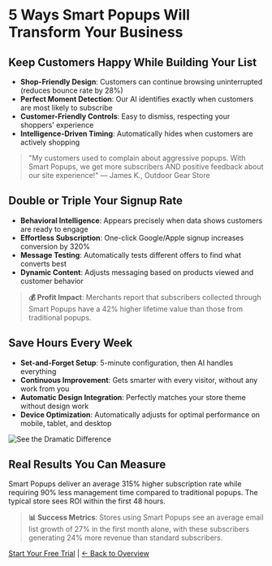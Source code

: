 # 5 Ways Smart Popups Will Transform Your Business

## Keep Customers Happy While Building Your List
- **Shop-Friendly Design**: Customers can continue browsing uninterrupted (reduces bounce rate by 28%)
- **Perfect Moment Detection**: Our AI identifies exactly when customers are most likely to subscribe
- **Customer-Friendly Controls**: Easy to dismiss, respecting your shoppers' experience
- **Intelligence-Driven Timing**: Automatically hides when customers are actively shopping

> "My customers used to complain about aggressive popups. With Smart Popups, we get more subscribers AND positive feedback about our site experience!" — James K., Outdoor Gear Store

## Double or Triple Your Signup Rate
- **Behavioral Intelligence**: Appears precisely when data shows customers are ready to engage
- **Effortless Subscription**: One-click Google/Apple signup increases conversion by 320%
- **Message Testing**: Automatically tests different offers to find what converts best
- **Dynamic Content**: Adjusts messaging based on products viewed and customer behavior

> **💰 Profit Impact**: Merchants report that subscribers collected through Smart Popups have a 42% higher lifetime value than those from traditional popups.

## Save Hours Every Week
- **Set-and-Forget Setup**: 5-minute configuration, then AI handles everything
- **Continuous Improvement**: Gets smarter with every visitor, without any work from you
- **Automatic Design Integration**: Perfectly matches your store theme without design work
- **Device Optimization**: Automatically adjusts for optimal performance on mobile, tablet, and desktop

![See the Dramatic Difference](https://via.placeholder.com/600x300?text=Benefits+Visualization)

## Real Results You Can Measure
Smart Popups deliver an average 315% higher subscription rate while requiring 90% less management time compared to traditional popups. The typical store sees ROI within the first 48 hours.

> **📊 Success Metrics**: Stores using Smart Popups see an average email list growth of 27% in the first month alone, with these subscribers generating 24% more revenue than standard subscribers.

[Start Your Free Trial](https://nudgeaiapp.com/trial) | [← Back to Overview](index.md) 